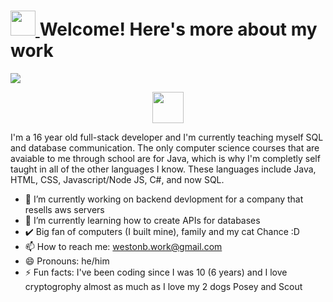 
<!--
**westonbattles/westonbattles** is a ✨ _special_ ✨ repository because its `README.md` (this file) appears on your GitHub profile.
-->
<h1><a href="https://takeb1nzyto.space/"> <img src="https://i.imgur.com/IGvB9zy.png" height = "40"> </a> Welcome! Here's more about my work</h1>
  


<img src="https://i.imgur.com/eLm3dJV.jpg">

<p align="center">
  <a href="https://twitter.com/westonbattles">
    <img src="https://assets.stickpng.com/images/580b57fcd9996e24bc43c53e.png"
       width="50"
       height="50">
  </a>
</p>


I'm a 16 year old full-stack developer and I'm currently teaching myself SQL and database communication. The only computer science courses that are avaiable to me through school are for Java, which is why I'm completly self taught in all of the other languages I know. These languages include Java, HTML, CSS, Javascript/Node JS, C#, and now SQL.

- 🏫 I’m currently working on backend devlopment for a company that resells aws servers
- 👀 I’m currently learning how to create APIs for databases
- ✔️ Big fan of computers (I built mine), family and my cat Chance :D
- 📫 How to reach me: westonb.work@gmail.com
- 😄 Pronouns: he/him
- ⚡ Fun facts: I've been coding since I was 10 (6 years) and I love cryptogrophy almost as much as I love my 2 dogs Posey and Scout


